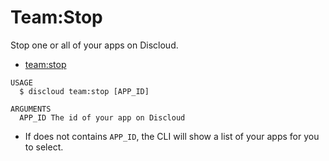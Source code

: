 # Team:Stop

Stop one or all of your apps on Discloud.

* [team:stop](#teamstop)

```sh-session
USAGE
  $ discloud team:stop [APP_ID]

ARGUMENTS
  APP_ID The id of your app on Discloud
```

* If does not contains `APP_ID`, the CLI will show a list of your apps for you to select.
